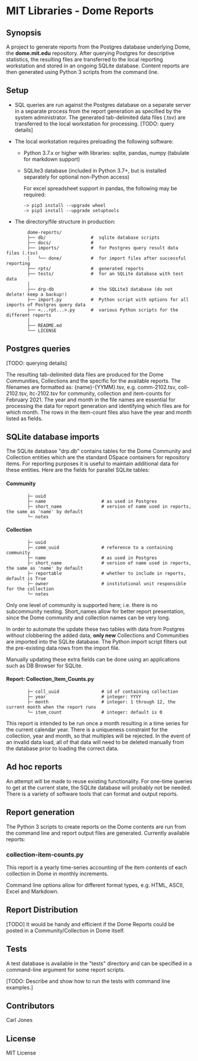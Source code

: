 # MIT Libraries - Dome Reports

## Synopsis

A project to generate reports from the Postgres database underlying Dome, the **dome.mit.edu** repository.  After querying Postgres for descriptive statistics, the resulting files are transferred to the local reporting workstation and stored in an ongoing SQLite database.  Content reports are then generated using Python 3 scripts from the command line.

## Setup

- SQL queries are run against the Postgres database on a separate server in a separate process from the report generation as specified by the system administrator.
  The generated tab-delimited data files (.tsv) are transferred to the local workstation for processing.
  [TODO: query details]

- The local workstation requires preloading the following software:

    - Python 3.7.x or higher with libraries:  sqlite, pandas, numpy (tabulate for markdown support)
    - SQLite3 database (included in Python 3.7+, but is installed separately for optional non-Python access)

      For excel spreadsheet support in pandas, the following may be required:
      
          -> pip3 install --upgrade wheel
          -> pip3 install --upgrade setuptools

- The directory/file structure in production:

```
        dome-reports/
        ├── db/                 #  sqlite database scripts
        ├── docs/               # 
        ├── imports/            #  for Postgres query result data files (.tsv)
        │   └── done/           #  for import files after successful reporting
        ├── rpts/               #  generated reports
        ├── tests/              #  for an SQLite database with test data
        │
        ├── drp-db              #  the SQLite3 database (do not delete! keep a backup!)
        ├── import.py           #  Python script with options for all imports of Postgres query data
        ├── <...rpt...>.py      #  various Python scripts for the different reports
        │
        ├── README.md
        └── LICENSE

```

## Postgres queries

  [TODO:  querying details]

  The resulting tab-delimited data files are produced for the Dome Communities, Collections and the specific for the available reports.
  The filenames are formatted as:  {name}-{YYMM}.tsv, e.g. comm-2102.tsv, coll-2102.tsv, itc-2102.tsv for community, collection and item-counts for February 2021.
  The year and month in the file names are essential for processing the data for report generation and identifying
  which files are for which month.  The rows in the item-count files also have the year and month listed as fields. 

## SQLite database imports

The SQLite database "drp.db" contains tables for the Dome Community and Collection entities which are the standard DSpace containers for repository items.  For reporting purposes it is useful to maintain additional data for these entities.  Here are the fields for parallel SQLite  tables:

#### Community 
```    
        ├─ uuid                     
        ├─ name                     # as used in Postgres
        ├─ short_name               # version of name used in reports, the same as 'name' by default
        └─ notes                    
```

#### Collection
```
        ├─ uuid                     
        ├─ comm_uuid                # reference to a containing community
        ├─ name                     # as used in Postgres
        ├─ short_name               # version of name used in reports, the same as 'name' by default
        ├─ reportable               # whether to include in reports, default is True
        ├─ owner                    # institutional unit responsible for the collection
        └─ notes
``` 

Only one level of community is supported here; i.e. there is no subcommunity nesting.
Short_names allow for better report presentation, since the Dome community and collection names can be very long.

In order to automate the update these two tables with data from Postgres without clobbering the added data,
**only new** Collections and Communities are imported into the SQLite database.  The Python import script filters
out the pre-existing data rows from the import file.

Manually updating these extra fields can be done using an applications such as DB Browser for SQLite.


#### Report: Collection_Item_Counts.py
```
        ├─ coll_uuid                # id of containing collection
        ├─ year                     # integer: YYYY
        ├─ month                    # integer: 1 through 12, the current month when the report runs
        └─ item_count               # integer: default is 0
```

This report is intended to be run once a month resulting in a time series for the current calendar year.
There is a uniqueness constraint for the collection, year and month, so that multiples will be rejected.
In the event of an invalid data load, all of that data will need to be deleted manually from the database
prior to loading the correct data.


## Ad hoc reports

An attempt will be made to reuse existing functionality.  For one-time queries to get at the current state,
the SQLite database will probably not be needed.  There is a variety of software tools that can format and
output reports.


## Report generation 

The Python 3 scripts to create reports on the Dome contents are run from the command line and report output files are generated.  Currently available reports:

### collection-item-counts.py

This report is a yearly time-series accounting of the item contents of each collection in Dome in monthly increments.

Command line options allow for different format types, e.g. HTML, ASCII, Excel and Markdown. 


## Report Distribution

[TODO]
It would be handy and efficient if the Dome Reports could be posted in a Community/Collection in Dome itself.


## Tests

A test database is available in the "tests" directory and can be specified in a command-line argument for some report scripts.

[TODO: Describe and show how to run the tests with command line examples.]

## Contributors

Carl Jones

## License

MIT License
